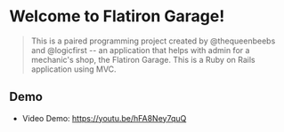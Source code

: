 # Welcome to Flatiron Garage!
>This is a paired programming project created by @thequeenbeebs and @logicfirst -- an application that helps with admin for a mechanic's shop, the Flatiron Garage. This is a Ruby on Rails application using MVC.

## Demo
* Video Demo: https://youtu.be/hFA8Ney7quQ
